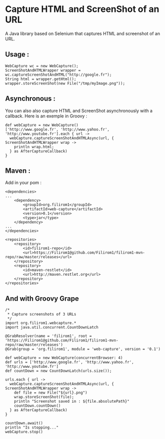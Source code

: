 Capture HTML and ScreenShot of an URL
======================================

A Java library based on Selenium that captures HTML and screenshot of an URL.

Usage : 
-------

    WebCapture wc = new WebCapture();
    ScreenShotAndHTMLWrapper wrapper = wc.captureScreenShotAndHTML("http://google.fr");
    String html = wrapper.getHtml(); 
    wrapper.storeScreenShot(new File("/tmp/myImage.png"));


Asynchronous :
--------------

You can also also capture HTML and ScreenShot asynchronously with a callback. Here is an exemple in Groovy : 

    def webCapture = new WebCapture()
    ['http://www.google.fr', 'http://www.yahoo.fr', 'http://www.youtube.fr'].each { url ->
      webCapture.captureScreenShotAndHTMLAsync(url, { ScreenShotAndHTMLWrapper wrap ->
        println wrap.html;  
      } as AfterCaptureCallback)
    } 


Maven : 
-------

Add in your pom : 

    <dependencies>
    ...
        <dependency>
            <groupId>org.filirom1</groupId>
            <artifactId>web-capture</artifactId>
            <version>0.1</version>
            <type>jar</type>
        </dependency>
    ...
    </dependencies>

    <repositories>
        <repository>
            <id>filirom1-repo</id>
            <url>https://Filirom1@github.com/Filirom1/filirom1-mvn-repo/raw/master/releases</url>
        </repository>
        <repository>
            <id>maven-restlet</id>
            <url>http://maven.restlet.org</url>
        </repository>
    </repositories>


And with Groovy Grape
---------------------

    /*
     * Capture screenshots of 3 URLs
     */
    import org.filirom1.webcapture.*
    import java.util.concurrent.CountDownLatch

    @GrabResolver(name = 'filirom1', root = 'https://Filirom1@github.com/Filirom1/filirom1-mvn-repo/raw/master/releases')
    @Grab(group = 'org.filirom1', module = 'web-capture', version = '0.1')

    def webCapture = new WebCapture(concurrentBrowser: 4)
    def urls = ['http://www.google.fr', 'http://www.yahoo.fr', 'http://www.youtube.fr']
    def countDown = new CountDownLatch(urls.size());

    urls.each { url ->
      webCapture.captureScreenShotAndHTMLAsync(url, { ScreenShotAndHTMLWrapper wrap ->
        def file = new File("${url}.png")
        wrap.storeScreenShot(file);
        println "Screenshot saved in : ${file.absolutePath}"
        countDown.countDown()
      } as AfterCaptureCallback)
    }

    countDown.await()
    println "Is stopping..."
    webCapture.stop()
